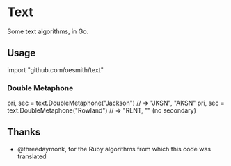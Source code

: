 # Text

Some text algorithms, in Go.

## Usage

  import "github.com/oesmith/text"

### Double Metaphone

  pri, sec = text.DoubleMetaphone("Jackson")
  // => "JKSN", "AKSN"
  pri, sec = text.DoubleMetaphone("Rowland")
  // => "RLNT, "" (no secondary)

## Thanks

* @threedaymonk, for the Ruby algorithms from which this code was translated
